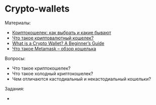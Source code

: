 # Crypto-wallets

Материалы:

* [Криптокошелек: как выбрать и какие бывают](https://vc.ru/crypto/324164-kriptokoshelek-kak-vybrat-i-kakie-byvayut)
* [Что такое криптовалютный кошелек?](https://academy.binance.com/ru/articles/crypto-wallet-types-explained)
* [What is a Crypto Wallet? A Beginner’s Guide](https://crypto.com/university/crypto-wallets)
* [Что такое Metamask – обзор кошелька](https://vc.ru/u/903848-egor-polyanskiy/326240-chto-takoe-metamask-obzor-koshelka)


Вопросы:

* Что такое криптокошелек?
* Что такое холодный криптокошелек?
* Чем отличаются кастодиальный и некастодиальный кошельки?

Задания:

*
